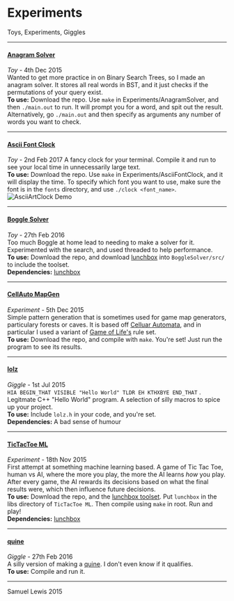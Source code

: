 # Experiments
Toys, Experiments, Giggles

***

#### [Anagram Solver](https://github.com/Samuel-Lewis/Experiments/tree/master/AnagramSolver)
*Toy* - 4th Dec 2015  
Wanted to get more practice in on Binary Search Trees, so I made an anagram solver. It stores all real words in BST, and it just checks if the permutations of your query exist.  
**To use:** Download the repo. Use `make` in Experiments/AnagramSolver, and then `./main.out` to run. It will prompt you for a word, and spit out the result. Alternatively, go `./main.out` and then specify as arguments any number of words you want to check.  

***

#### [Ascii Font Clock](https://github.com/Samuel-Lewis/Experiments/tree/master/AsciiFontClock)
*Toy* - 2nd Feb 2017
A fancy clock for your terminal. Compile it and run to see your local time in unnecessarily large text.  
**To use:** Download the repo. Use `make` in Experiments/AsciiFontClock, and it will display the time. To specify which font you want to use, make sure the font is in the `fonts` directory, and use `./clock <font_name>`.![AsciiArtClock Demo](http://i.imgur.com/29hKv2z.png)

***

#### [Boggle Solver](https://github.com/Samuel-Lewis/Experiments/tree/master/BoggleSolver)
*Toy* - 27th Feb 2016   
Too much Boggle at home lead to needing to make a solver for it. Experimented with the search, and used threaded to help performance.  
**To use:** Download the repo, and download [lunchbox](https://github.com/Samuel-Lewis/lunchbox) into `BoggleSolver/src/` to include the toolset.  
**Dependencies:** [lunchbox](https://github.com/Samuel-Lewis/lunchbox)  

***

#### [CellAuto MapGen](https://github.com/Samuel-Lewis/Experiments/tree/master/CellAuto%20MapGen)
*Experiment* - 5th Dec 2015  
Simple pattern generation that is sometimes used for game map generators, particulary forests or caves. It is based off [Celluar Automata](https://en.wikipedia.org/wiki/Cellular_automaton), and in particular I used a variant of [Game of Life's](https://en.wikipedia.org/wiki/Conway%27s_Game_of_Life) rule set.  
**To use:** Download the repo, and compile with `make`. You're set! Just run the program to see its results.

***

#### [lolz](https://github.com/Samuel-Lewis/Experiments/tree/master/lolz)
*Giggle* - 1st Jul 2015   
`HIA BEGIN_THAT VISIBLE "Hello World" TLDR EH KTHXBYE END_THAT` . Legitmate C++ "Hello World" program. A selection of silly macros to spice up your project.  
**To use:** Include `lolz.h` in your code, and you're set.  
**Dependencies:** A bad sense of humour  

***

#### [TicTacToe ML](https://github.com/Samuel-Lewis/Experiments/tree/master/TicTacToe%20ML)
*Experiment* - 18th Nov 2015  
First attempt at something machine learning based. A game of Tic Tac Toe, human vs AI, where the more you play, the more the AI learns *how* you play. After every game, the AI rewards its decisions based on what the final results were, which then influence future decisions.  
**To use:** Download the repo, and the [lunchbox toolset](https://github.com/Samuel-Lewis/lunchbox). Put `lunchbox` in the libs directory of `TicTacToe ML`. Then compile using `make` in root. Run and play!  
**Dependencies:** [lunchbox](https://github.com/Samuel-Lewis/lunchbox)  

***

#### [quine](https://github.com/Samuel-Lewis/Experiments/blob/master/quine.cpp)
*Giggle* - 27th Feb 2016  
A silly version of making a [quine](https://goo.gl/WRBA0B). I don't even know if it qualifies.  
**To use:** Compile and run it.  

***

Samuel Lewis 2015
